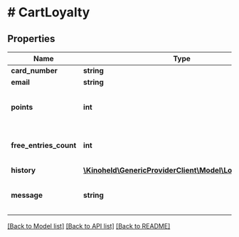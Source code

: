 # # CartLoyalty

## Properties

Name | Type | Description | Notes
------------ | ------------- | ------------- | -------------
**card_number** | **string** |  |
**email** | **string** |  | [optional]
**points** | **int** | The points balance for this loyalty card. | [optional]
**free_entries_count** | **int** | How many tickets can be reduced to 0EUR. | [optional]
**history** | [**\Kinoheld\GenericProviderClient\Model\LoyaltyHistory[]**](LoyaltyHistory.md) |  | [optional]
**message** | **string** | The message to display to the user. | [optional]

[[Back to Model list]](../../README.md#models) [[Back to API list]](../../README.md#endpoints) [[Back to README]](../../README.md)
